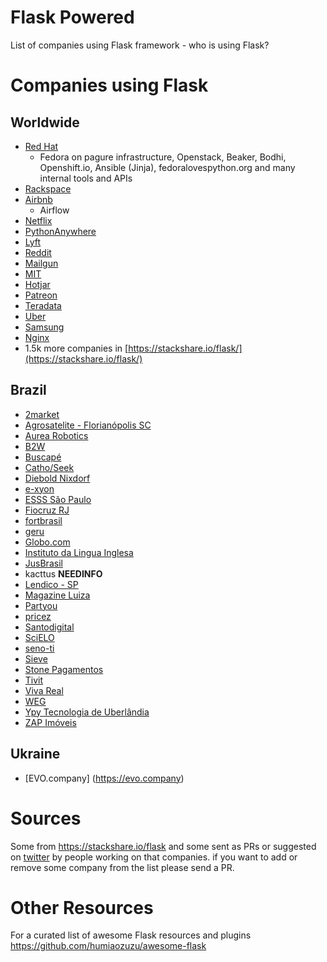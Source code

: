 # Flask Powered
List of companies using Flask framework - who is using Flask?

# Companies using Flask

## Worldwide

- [Red Hat](http://redhat.com)
    - Fedora on pagure infrastructure, Openstack, Beaker, Bodhi, Openshift.io, Ansible (Jinja), fedoralovespython.org and many internal tools and APIs
- [Rackspace](http://rackspace.com)
- [Airbnb](http://airbnb.com)
    - Airflow
- [Netflix](https://medium.com/netflix-techblog/automation-as-a-service-introducing-scriptflask-17a8e4ad954b)
- [PythonAnywhere](https://www.pythonanywhere.com/)
- [Lyft](https://stackshare.io/lyft/lyft)
- [Reddit](https://stackshare.io/reddit/reddit)
- [Mailgun](https://stackshare.io/mailgun/mailgun)
- [MIT](https://stackshare.io/mit/mit)
- [Hotjar](https://stackshare.io/hotjar/hotjar)
- [Patreon](https://stackshare.io/patreon/patreon)
- [Teradata](https://stackshare.io/teradata/teradata)
- [Uber](https://stackshare.io/uber/partners-uber-com)
- [Samsung](https://stackshare.io/engel80/apkg)
- [Nginx](https://stackshare.io/nginx-inc/nginx-amplify)
- 1.5k more companies in [https://stackshare.io/flask/](https://stackshare.io/flask/)

## Brazil

- [2market](http:/2market.com.br)
- [Agrosatelite - Florianópolis SC](http://agrosatelite.com.br/pt/home/)
- [Aurea Robotics](http://www.aurearobotics.com/)
- [B2W](https://www.b2wmarketplace.com.br/)
- [Buscapé](https://stackshare.io/buscape/buscape)
- [Catho/Seek](https://github.com/seek-ai)
- [Diebold Nixdorf](http://www.dieboldnixdorf.com.br/)
- [e-xyon](http://e-xyon.com.br)
- [ESSS São Paulo](https://twitter.com/ESSSbr)
- [Fiocruz RJ](https://portal.fiocruz.br/)
- [fortbrasil](https://www.fortbrasil.com.br/)
- [geru](https://www.geru.com.br)
- [Globo.com](http://globo.com)
- [Instituto da Lingua Inglesa](https://www.ili.com.br/)
- [JusBrasil](https://www.jusbrasil.com.br/)
- kacttus **NEEDINFO**
- [Lendico - SP](https://www.lendico.com.br/)
- [Magazine Luiza](https://github.com/luizalabs)
- [Partyou](https://partyou.com.br/)
- [pricez](https://www.pricez.com.br/)
- [Santodigital](http://Santodigital.com.br)
- [SciELO](https://github.com/scieloorg/)
- [seno-ti](seno-ti.com.br)
- [Sieve](https://www.sieve.com.br/)
- [Stone Pagamentos](https://www.stone.com.br/)
- [Tivit](https://tivit.com/)
- [Viva Real](https://www.vivareal.com.br/)
- [WEG](http://www.weg.net)
- [Ypy Tecnologia de Uberlândia](http://www.ypytecnologia.com.br/)
- [ZAP Imóveis](https://www.zapimoveis.com.br/)

## Ukraine

- [EVO.company] (https://evo.company)

# Sources

Some from https://stackshare.io/flask and some sent as PRs or suggested on [twitter](https://twitter.com/rochacbruno/status/983354844105887745) by people working on that companies.
if you want to add or remove some company from the list please send a PR.

# Other Resources

For a curated list of awesome Flask resources and plugins https://github.com/humiaozuzu/awesome-flask
